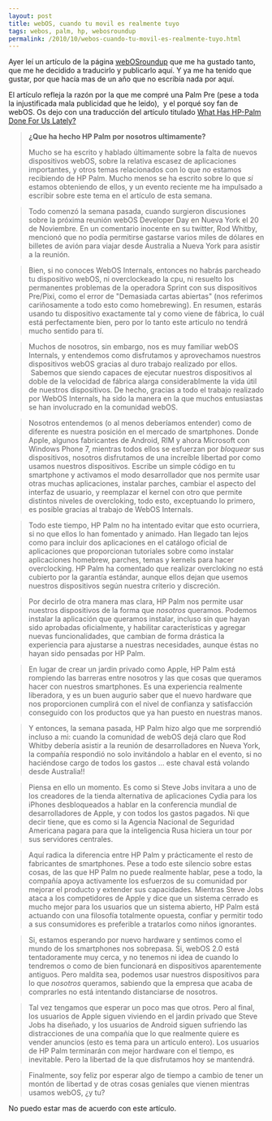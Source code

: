 ```yaml
---
layout: post
title: webOS, cuando tu movil es realmente tuyo
tags: webos, palm, hp, webosroundup
permalink: /2010/10/webos-cuando-tu-movil-es-realmente-tuyo.html
---
```


Ayer leí un artículo de la página [webOSroundup](http://www.webosroundup.com/) que me ha gustado tanto, que me he decidido a traducirlo y publicarlo aquí. Y ya me ha tenido que gustar, por que hacía mas de un año que no escribía nada por aquí.  

El artículo refleja la razón por la que me compré una Palm Pre (pese a toda la injustificada mala publicidad que he leido),  y el porqué soy fan de webOS. Os dejo con una traducción del artículo titulado [What Has HP-Palm Done For Us Lately?](http://www.webosroundup.com/2010/10/what-has-hp-palm-done-for-us-lately/)  

> **¿Que ha hecho HP Palm por nosotros ultimamente?**
>   
> Mucho se ha escrito y hablado últimamente sobre la falta de nuevos dispositivos webOS, sobre la relativa escasez de aplicaciones importantes, y otros temas relacionados con lo que _no_ estamos recibiendo de HP Palm. Mucho menos se ha escrito sobre lo que _si_ estamos obteniendo de ellos, y un evento reciente me ha impulsado a escribir sobre este tema en el artículo de esta semana.

> Todo comenzó la semana pasada, cuando surgieron discusiones sobre la próxima reunión webOS Developer Day en Nueva York el 20 de Noviembre. En un comentario inocente en su twitter, Rod Whitby, mencionó que no podía permitirse gastarse varios miles de dólares en billetes de avión para viajar desde Australia a Nueva York para asistir a la reunión.

> Bien, si no conoces WebOS Internals, entonces no habrás parcheado tu dispositivo webOS, ni overclockeado la cpu, ni resuelto los permanentes problemas de la operadora Sprint con sus dispositivos Pre/Pixi, como el error de "Demasiada cartas abiertas" (nos referimos cariñosamente a todo esto como homebrewing). En resumen, estarás usando tu dispositivo exactamente tal y como viene de fábrica, lo cuál está perfectamente bien, pero por lo tanto este articulo no tendrá mucho sentido para tí.

> Muchos de nosotros, sin embargo, nos es muy familiar webOS Internals, y entendemos como disfrutamos y aprovechamos nuestros dispositivos webOS gracias al duro trabajo realizado por ellos.  Sabemos que siendo capaces de ejecutar nuestros dispositivos al doble de la velocidad de fábrica alarga considerablmente la vida útil de nuestros dispositivos. De hecho, gracias a todo el trabajo realizado por WebOS Internals, ha sido la manera en la que muchos entusiastas se han involucrado en la comunidad webOS.

> Nosotros entendemos (o al menos deberíamos entender) como de diferente es nuestra posición en el mercado de smartphones. Donde Apple, algunos fabricantes de Android, RIM y ahora Microsoft con Windows Phone 7, mientras todos ellos se esfuerzan por _bloquear_ sus dispositivos, nosotros disfrutamos de una increíble libertad por como usamos nuestros dispositivos. Escribe un simple código en tu smartphone y activamos el modo desarrollador que nos permite usar otras muchas aplicaciones, instalar parches, cambiar el aspecto del interfaz de usuario, y reemplazar el kernel con otro que permite distintos niveles de overcloking, todo esto, exceptuando lo primero, es posible gracias al trabajo de WebOS Internals.

> Todo este tiempo, HP Palm no ha intentado evitar que esto ocurriera, si no que ellos lo han fomentado y animado. Han llegado tan lejos como para incluir dos aplicaciones en el catálogo oficial de aplicaciones que proporcionan tutoriales sobre como instalar aplicaciones homebrew, parches, temas y kernels para hacer overclocking. HP Palm ha comentado que realizar overcloking no está cubierto por la garantía estándar, aunque ellos dejan que usemos nuestros dispositivos según nuestra criterio y discreción.

> Por decirlo de otra manera mas clara, HP Palm nos permite usar nuestros dispositivos de la forma que _nosotros_ queramos. Podemos instalar la aplicación que queramos instalar, incluso sin que hayan sido aprobadas oficialmente, y habilitar características y agregar nuevas funcionalidades, que cambian de forma drástica la experiencia para ajustarse a nuestras necesidades, aunque éstas no hayan sido pensadas por HP Palm.

> En lugar de crear un jardin privado como Apple, HP Palm está rompiendo las barreras entre nosotros y las que cosas que queramos hacer con nuestros smartphones. Es una experiencia realmente liberadora, y es un buen augurio saber que el nuevo hardware que nos proporcionen cumplirá con el nivel de confianza y satisfacción conseguido con los productos que ya han puesto en nuestras manos.

> Y entonces, la semana pasada, HP Palm hizo algo que me sorprendió incluso a mi: cuando la comunidad de webOS dejá claro que Rod Whitby debería asistir a la reunión de desarrolladores en Nueva York, la compañía respondió no solo invitándolo a hablar en el evento, si no haciéndose cargo de todos los gastos ... este chaval está volando desde Australia!!

> Piensa en ello un momento. Es como si Steve Jobs invitara a uno de los creadores de la tienda alternativa de aplicaciones Cydia para los iPhones desbloqueados a hablar en la conferencia mundial de desarrolladores de Apple, y con todos los gastos pagados. Ni que decir tiene, que es como si la Agencia Nacional de Seguridad Americana pagara para que la inteligencia Rusa hiciera un tour por sus servidores centrales.

> Aquí radica la diferencia entre HP Palm y prácticamente el resto de fabricantes de smartphones. Pese a todo este silencio sobre estas cosas, de las que HP Palm no puede realmente hablar, pese a todo, la compañía apoya activamente los esfuerzos de su comunidad por mejorar el producto y extender sus capacidades. Mientras Steve Jobs ataca a los competidores de Apple y dice que un sistema cerrado es mucho mejor para los usuarios que un sistema abierto, HP Palm está actuando con una filosofía totalmente opuesta, confiar y permitir todo a sus consumidores es preferible a tratarlos como niños ignorantes.

> Si, estamos esperando por nuevo hardware y sentimos como el mundo de los smartphones nos sobrepasa. Si, webOS 2.0 está tentadoramente muy cerca, y no tenemos ni idea de cuando lo tendremos o como de bien funcionará en dispositivos aparentemente antiguos. Pero maldita sea, podemos usar nuestros dispositivos para lo que _nosotros_ queramos, sabiendo que la empresa que acaba de comprarles no está intentando distanciarse de nosotros.

> Tal vez tengamos que esperar un poco mas que otros. Pero al final, los usuarios de Apple siguen viviendo en el jardin privado que Steve Jobs ha diseñado, y los usuarios de Android siguen sufriendo las distracciones de una compañía que lo que realmente quiere es vender anuncios (esto es tema para un articulo entero). Los usuarios de HP Palm terminarán con mejor hardware con el tiempo, es inevitable. Pero la libertad de la que disfrutamos hoy se mantendrá.

> Finalmente, soy feliz por esperar algo de tiempo a cambio de tener un montón de libertad y de otras cosas geniales que vienen mientras usamos webOS, ¿y tu?

No puedo estar mas de acuerdo con este artículo.